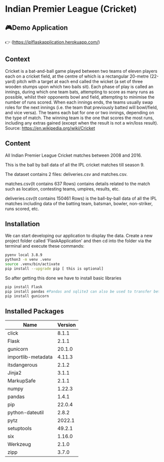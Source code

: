 # Indian Premier League (Cricket)

## :video_game:Demo Application
:point_right: (https://iplflaskapplication.herokuapp.com/) <br>

## Context
Cricket is a bat-and-ball game played between two teams of eleven players each on a cricket field, at the centre of which is a rectangular 20-metre (22-yard) pitch with a target at each end called the wicket (a set of three wooden stumps upon which two bails sit). Each phase of play is called an innings, during which one team bats, attempting to score as many runs as possible, whilst their opponents bowl and field, attempting to minimise the number of runs scored. When each innings ends, the teams usually swap roles for the next innings (i.e. the team that previously batted will bowl/field, and vice versa). The teams each bat for one or two innings, depending on the type of match. The winning team is the one that scores the most runs, including any extras gained (except when the result is not a win/loss result). Source: https://en.wikipedia.org/wiki/Cricket

## Content
All Indian Premier League Cricket matches between 2008 and 2016.

This is the ball by ball data of all the IPL cricket matches till season 9.

The dataset contains 2 files: deliveries.csv and matches.csv.

matches.csv(It contains 637 Rows) contains details related to the match such as location, contesting teams, umpires, results, etc.

deliveries.csv(It contains 150461 Rows) is the ball-by-ball data of all the IPL matches including data of the batting team, batsman, bowler, non-striker, runs scored, etc.

## Installation

We can start developing our application to display the data. Create a new project folder called 'FlaskApplication' and then cd into the folder via the terminal and execute these commands:

```bash
pyenv local 3.8.9 
python3 -m venv .venv
source .venv/bin/activate 
pip install --upgrade pip [ this is optional]
```

So after getting this done we have to install basic libraries

```bash
pip install Flask
pip install pandas #Pandas and sqlite3 can also be used to transfer between the CSV and SQL formats.
pip install gunicorn
```
## Installed Packages 
| Name|Version |
|--|--|
| click | 8.1.1 |
| Flask | 2.1.1 |
| gunicorn | 20.1.0 |
| importlib-metadata | 4.11.3 |
| itsdangerous | 2.1.2 |
| Jinja2 | 3.1.1 |
| MarkupSafe | 2.1.1 |
| numpy | 1.22.3 |
| pandas | 1.4.1 |
| pip | 22.0.4 |
| python-dateutil | 2.8.2 |
| pytz | 2022.1 |
| setuptools | 49.2.1 |
| six | 1.16.0 |
| Werkzeug | 2.1.0 |
| zipp | 3.7.0 |
